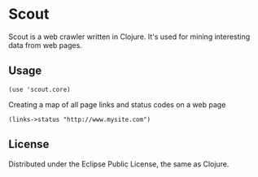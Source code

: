 # Scout

Scout is a web crawler written in Clojure. It's used for mining interesting data from web pages.

## Usage

    (use 'scout.core)

Creating a map of all page links and status codes on a web page

    (links->status "http://www.mysite.com")

## License

Distributed under the Eclipse Public License, the same as Clojure.
